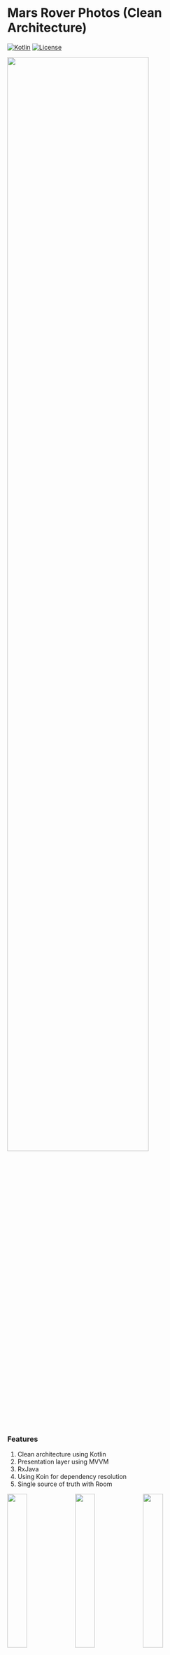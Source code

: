 # Mars Rover Photos (Clean Architecture)

[![Kotlin](https://kotlin.link/awesome-kotlin.svg)](https://kotlinlang.org/)  [![License](https://img.shields.io/badge/License-Apache%202.0-blue.svg)](https://opensource.org/licenses/Apache-2.0)

<img src="https://user-images.githubusercontent.com/26433088/62779919-22fb7180-babd-11e9-9236-e8a9878ec619.png" width="80%">

### Features

1. Clean architecture using Kotlin
2. Presentation layer using MVVM
3. RxJava
3. Using Koin for dependency resolution
4. Single source of truth with Room

<img src="https://user-images.githubusercontent.com/26433088/62787837-4aa70580-bace-11e9-8366-8d52a0116aee.png" width="30%"></img> <img src="https://user-images.githubusercontent.com/26433088/62850701-56701300-bcec-11e9-9190-d588030bd973.png" width="30%"></img> <img src="https://user-images.githubusercontent.com/26433088/62787838-4aa70580-bace-11e9-9d87-c96f885e86cc.png" width="30%"></img> 

### Steps to run:
1. Generate api key from https://api.nasa.gov/index.html#apply-for-an-api-key
2. Put the api key in presentation layer gradle file as a value to API_KEY

### Developed By

* Valery Bodak  - <valerybodak@gmail.com> 

### License

    Copyright 2019 Valery Bodak

    Licensed under the Apache License, Version 2.0 (the "License");
    you may not use this file except in compliance with the License.
    You may obtain a copy of the License at

       http://www.apache.org/licenses/LICENSE-2.0

    Unless required by applicable law or agreed to in writing, software
    distributed under the License is distributed on an "AS IS" BASIS,
    WITHOUT WARRANTIES OR CONDITIONS OF ANY KIND, either express or implied.
    See the License for the specific language governing permissions and
    limitations under the License.
